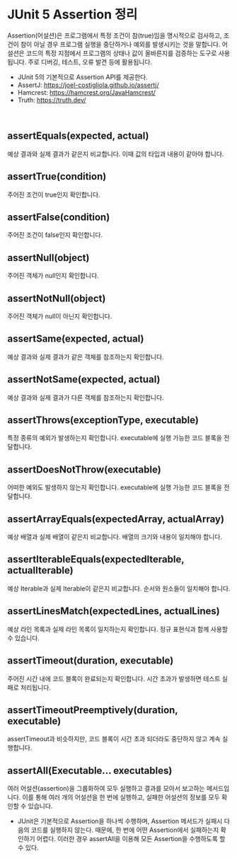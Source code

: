 # JUnit 5 Assertion 정리


Assertion(어설션)은 프로그램에서 특정 조건이 참(true)임을 명시적으로 검사하고, 조건이 참이 아닐 경우 프로그램 실행을 중단하거나 예외를 발생시키는 것을 말합니다. 어설션은 코드의 특정 지점에서 프로그램의 상태나 값이 올바른지를 검증하는 도구로 사용됩니다. 주로 디버깅, 테스트, 오류 발견 등에 활용됩니다.  
 - JUnit 5의 기본적으로 Assertion API를 제공한다.
 - AssertJ: https://joel-costigliola.github.io/assertj/
 - Hamcrest: https://hamcrest.org/JavaHamcrest/
 - Truth: https://truth.dev/

<br/>

## assertEquals(expected, actual)

예상 결과와 실제 결과가 같은지 비교합니다. 이때 값의 타입과 내용이 같아야 합니다.  

## assertTrue(condition)

주어진 조건이 true인지 확인합니다.

## assertFalse(condition)

주어진 조건이 false인지 확인합니다.  

## assertNull(object)

주어진 객체가 null인지 확인합니다.  

## assertNotNull(object)

주어진 객체가 null이 아닌지 확인합니다.  

## assertSame(expected, actual)

예상 결과와 실제 결과가 같은 객체를 참조하는지 확인합니다.  

## assertNotSame(expected, actual)

예상 결과와 실제 결과가 다른 객체를 참조하는지 확인합니다.  

## assertThrows(exceptionType, executable)

특정 종류의 예외가 발생하는지 확인합니다. executable에 실행 가능한 코드 블록을 전달합니다.  

## assertDoesNotThrow(executable)

어떠한 예외도 발생하지 않는지 확인합니다. executable에 실행 가능한 코드 블록을 전달합니다.  

## assertArrayEquals(expectedArray, actualArray)

예상 배열과 실제 배열이 같은지 비교합니다. 배열의 크기와 내용이 일치해야 합니다.  

## assertIterableEquals(expectedIterable, actualIterable)

예상 Iterable과 실제 Iterable이 같은지 비교합니다. 순서와 원소들이 일치해야 합니다.  

## assertLinesMatch(expectedLines, actualLines)

예상 라인 목록과 실제 라인 목록이 일치하는지 확인합니다. 정규 표현식과 함께 사용할 수 있습니다.  

## assertTimeout(duration, executable)

주어진 시간 내에 코드 블록이 완료되는지 확인합니다. 시간 초과가 발생하면 테스트 실패로 처리됩니다.  

## assertTimeoutPreemptively(duration, executable)

assertTimeout과 비슷하지만, 코드 블록이 시간 초과 되더라도 중단하지 않고 계속 실행합니다.  

## assertAll(Executable... executables)

여러 어설션(assertion)을 그룹화하여 모두 실행하고 결과를 모아서 보고하는 메서드입니다. 이를 통해 여러 개의 어설션을 한 번에 실행하고, 실패한 어설션의 정보를 모두 확인할 수 있습니다.  
 - JUnit은 기본적으로 Assertion을 하나씩 수행하며, Assertion 메서드가 실패시 다음의 코드를 실행하지 않는다. 때문에, 한 번에 어떤 Assertion에서 실패하는지 확인하기 어렵다. 이러한 경우 assertAll을 이용해 모든 Assertion을 수행하도록 할 수 있다.

